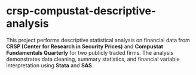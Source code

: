 # crsp-compustat-descriptive-analysis
This project performs descriptive statistical analysis on financial data from **CRSP (Center for Research in Security Prices)** and **Compustat Fundamentals Quarterly** for two publicly traded firms.   The analysis demonstrates data cleaning, summary statistics, and financial variable interpretation using **Stata** and **SAS**.
